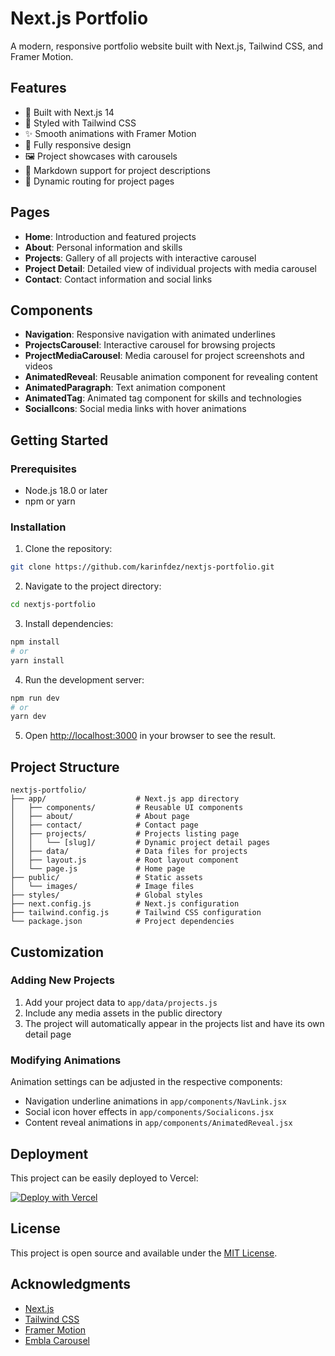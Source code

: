 # Next.js Portfolio

A modern, responsive portfolio website built with Next.js, Tailwind CSS, and Framer Motion.

## Features

- 🚀 Built with Next.js 14
- 🎨 Styled with Tailwind CSS
- ✨ Smooth animations with Framer Motion
- 📱 Fully responsive design
- 🖼️ Project showcases with carousels
- 📝 Markdown support for project descriptions
- 🔄 Dynamic routing for project pages

## Pages

- **Home**: Introduction and featured projects
- **About**: Personal information and skills
- **Projects**: Gallery of all projects with interactive carousel
- **Project Detail**: Detailed view of individual projects with media carousel
- **Contact**: Contact information and social links

## Components

- **Navigation**: Responsive navigation with animated underlines
- **ProjectsCarousel**: Interactive carousel for browsing projects
- **ProjectMediaCarousel**: Media carousel for project screenshots and videos
- **AnimatedReveal**: Reusable animation component for revealing content
- **AnimatedParagraph**: Text animation component
- **AnimatedTag**: Animated tag component for skills and technologies
- **SocialIcons**: Social media links with hover animations

## Getting Started

### Prerequisites

- Node.js 18.0 or later
- npm or yarn

### Installation

1. Clone the repository:
```bash
git clone https://github.com/karinfdez/nextjs-portfolio.git
```

2. Navigate to the project directory:
```bash
cd nextjs-portfolio
```

3. Install dependencies:
```bash
npm install
# or
yarn install
```

4. Run the development server:
```bash
npm run dev
# or
yarn dev
```

5. Open [http://localhost:3000](http://localhost:3000) in your browser to see the result.

## Project Structure

```
nextjs-portfolio/
├── app/                    # Next.js app directory
│   ├── components/         # Reusable UI components
│   ├── about/              # About page
│   ├── contact/            # Contact page
│   ├── projects/           # Projects listing page
│   │   └── [slug]/         # Dynamic project detail pages
│   ├── data/               # Data files for projects
│   ├── layout.js           # Root layout component
│   └── page.js             # Home page
├── public/                 # Static assets
│   └── images/             # Image files
├── styles/                 # Global styles
├── next.config.js          # Next.js configuration
├── tailwind.config.js      # Tailwind CSS configuration
└── package.json            # Project dependencies
```

## Customization

### Adding New Projects

1. Add your project data to `app/data/projects.js`
2. Include any media assets in the public directory
3. The project will automatically appear in the projects list and have its own detail page

### Modifying Animations

Animation settings can be adjusted in the respective components:
- Navigation underline animations in `app/components/NavLink.jsx`
- Social icon hover effects in `app/components/Socialicons.jsx`
- Content reveal animations in `app/components/AnimatedReveal.jsx`

## Deployment

This project can be easily deployed to Vercel:

[![Deploy with Vercel](https://vercel.com/button)](https://vercel.com/new/clone?repository-url=https://github.com/karinfdez/nextjs-portfolio)

## License

This project is open source and available under the [MIT License](LICENSE).

## Acknowledgments

- [Next.js](https://nextjs.org/)
- [Tailwind CSS](https://tailwindcss.com/)
- [Framer Motion](https://www.framer.com/motion/)
- [Embla Carousel](https://www.embla-carousel.com/)
